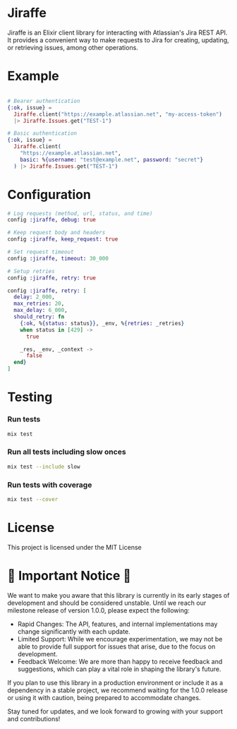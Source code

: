 # Jiraffe

Jiraffe is an Elixir client library for interacting with Atlassian's Jira REST API.
It provides a convenient way to make requests to Jira for creating, updating, or retrieving issues, among other operations.

# Example

```elixir

# Bearer authentication
{:ok, issue} =
  Jiraffe.client("https://example.atlassian.net", "my-access-token")
  |> Jiraffe.Issues.get("TEST-1")

# Basic authentication
{:ok, issue} =
  Jiraffe.client(
    "https://example.atlassian.net",
    basic: %{username: "test@example.net", password: "secret"}
  ) |> Jiraffe.Issues.get("TEST-1")
```

# Configuration

```elixir
# Log requests (method, url, status, and time)
config :jiraffe, debug: true

# Keep request body and headers
config :jiraffe, keep_request: true

# Set request timeout
config :jiraffe, timeout: 30_000

# Setup retries
config :jiraffe, retry: true

config :jiraffe, retry: [
  delay: 2_000,
  max_retries: 20,
  max_delay: 6_000,
  should_retry: fn
    {:ok, %{status: status}}, _env, %{retries: _retries}
    when status in [429] ->
      true

    _res, _env, _context ->
      false
  end}
]
```

# Testing

### Run tests

```sh
mix test
```

### Run all tests including slow onces

```sh
mix test --include slow
```

### Run tests with coverage

```sh
mix test --cover
```

# License

This project is licensed under the MIT License

# 🚧 Important Notice 🚧

We want to make you aware that this library is currently in its early stages of development and should be considered unstable. 
Until we reach our milestone release of version 1.0.0, please expect the following:

- Rapid Changes: The API, features, and internal implementations may change significantly with each update.
- Limited Support: While we encourage experimentation, we may not be able to provide full support for issues that arise, due to the focus on development.
- Feedback Welcome: We are more than happy to receive feedback and suggestions, which can play a vital role in shaping the library's future.

If you plan to use this library in a production environment or include it as a dependency in a stable project, we recommend waiting for the 1.0.0 release or using it with caution, being prepared to accommodate changes.

Stay tuned for updates, and we look forward to growing with your support and contributions!
